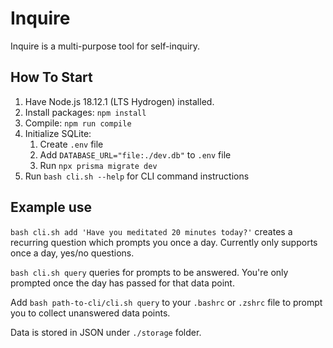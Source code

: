 # Inquire

Inquire is a multi-purpose tool for self-inquiry.

## How To Start

1. Have Node.js 18.12.1 (LTS Hydrogen) installed.
2. Install packages: `npm install`
3. Compile: `npm run compile`
4. Initialize SQLite:
   1. Create `.env` file
   2. Add `DATABASE_URL="file:./dev.db"` to `.env` file
   3. Run `npx prisma migrate dev`
5. Run `bash cli.sh --help` for CLI command instructions

## Example use

`bash cli.sh add 'Have you meditated 20 minutes today?'` creates a recurring question which prompts you once a day. Currently only supports once a day, yes/no questions.

`bash cli.sh query` queries for prompts to be answered. You're only prompted once the day has passed for that data point.

Add `bash path-to-cli/cli.sh query` to your `.bashrc` or `.zshrc` file to prompt you to collect unanswered data points.

Data is stored in JSON under `./storage` folder.
